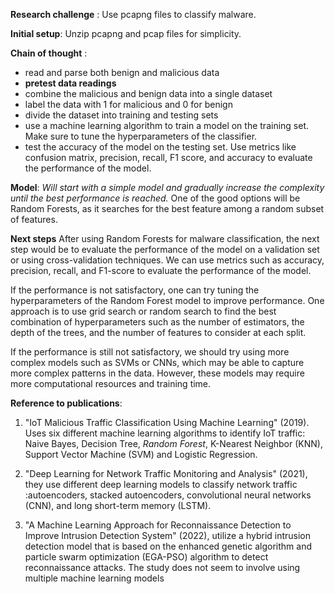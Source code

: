 **Research challenge** : Use pcapng files to classify malware.

**Initial setup**: Unzip pcapng and pcap files for simplicity.

**Chain of thought** : 
- read and parse both benign and malicious data
- **pretest data readings**
- combine the malicious and benign data into a single dataset
- label the data with 1 for malicious and 0 for benign
- divide the dataset into training and testing sets
- use a machine learning algorithm to train a model on the training set. Make sure to tune the hyperparameters of the classifier.
- test the accuracy of the model on the testing set. Use metrics like confusion matrix, precision, recall, F1 score, and accuracy to evaluate the performance of the model.

**Model**: *Will start with a simple model and gradually increase the complexity until the best performance is reached.*
One of the good options will be Random Forests, as it searches for the best feature among a random subset of features.

**Next steps**
After using Random Forests for malware classification, the next step would be to evaluate the performance of the model on a validation set or using cross-validation techniques. We can use metrics such as accuracy, precision, recall, and F1-score to evaluate the performance of the model.

If the performance is not satisfactory, one can try tuning the hyperparameters of the Random Forest model to improve performance. One approach is to use grid search or random search to find the best combination of hyperparameters such as the number of estimators, the depth of the trees, and the number of features to consider at each split.

If the performance is still not satisfactory, we should try using more complex models such as SVMs or CNNs, which may be able to capture more complex patterns in the data. However, these models may require more computational resources and training time.

**Reference to publications**:
 1. "IoT Malicious Traffic Classification Using Machine Learning" (2019). Uses six different machine learning algorithms to identify IoT traffic: Naive Bayes, Decision Tree, *Random Forest*, K-Nearest Neighbor (KNN), Support Vector Machine (SVM) and Logistic Regression. 
 
 2. "Deep Learning for Network Traffic Monitoring and Analysis" (2021), they use different deep learning models to classify network traffic :autoencoders, stacked autoencoders, convolutional neural networks (CNN), and long short-term memory (LSTM).
 
 3. "A Machine Learning Approach for Reconnaissance Detection to Improve Intrusion Detection System" (2022), utilize a hybrid intrusion detection model that is based on the enhanced genetic algorithm and particle swarm optimization (EGA-PSO) algorithm to detect reconnaissance attacks. The study does not seem to involve using multiple machine learning models




